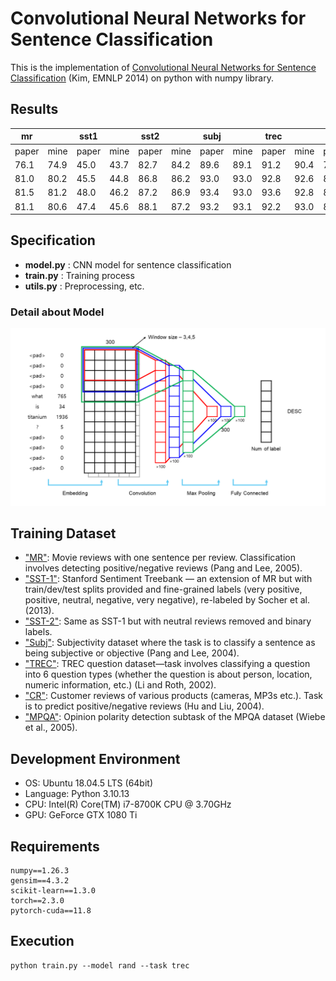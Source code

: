 # Convolutional Neural Networks for Sentence Classification

This is the implementation of [Convolutional Neural Networks for Sentence Classification](https://aclanthology.org/D14-1181) (Kim, EMNLP 2014) on python with numpy library.

## Results

| mr    |      | sst1  |      | sst2  |      | subj  |      | trec  |      | cr    |      | mpqa  |      |
| ----- | ---- | ----- | ---- | ----- | ---- | ----- | ---- | ----- | ---- | ----- | ---- | ----- | ---- |
| paper | mine | paper | mine | paper | mine | paper | mine | paper | mine | paper | mine | paper | mine |
| 76.1  | 74.9 | 45.0  | 43.7 | 82.7  | 84.2 | 89.6  | 89.1 | 91.2  | 90.4 | 79.8  | 78.8 | 83.4  | 84.3 |
| 81.0  | 80.2 | 45.5  | 44.8 | 86.8  | 86.2 | 93.0  | 93.0 | 92.8  | 92.6 | 84.7  | 84.1 | 89.6  | 89.5 |
| 81.5  | 81.2 | 48.0  | 46.2 | 87.2  | 86.9 | 93.4  | 93.0 | 93.6  | 92.8 | 84.3  | 84.9 | 89.5  | 89.4 |
| 81.1  | 80.6 | 47.4  | 45.6 | 88.1  | 87.2 | 93.2  | 93.1 | 92.2  | 93.0 | 85.0  | 84.5 | 89.4  | 89.4 |

## Specification

- **model.py** : CNN model for sentence classification
- **train.py** : Training process
- **utils.py** : Preprocessing, etc.


### Detail about Model
![Alt text](cnn_diagram.png)

## Training Dataset
- ["MR"](https://www.cs.cornell.edu/people/pabo/movie-review-data/): Movie reviews with one sentence per review. Classification involves detecting positive/negative reviews (Pang and Lee, 2005).  
- ["SST-1"](https://nlp.stanford.edu/sentiment/): Stanford Sentiment Treebank — an extension of MR but with train/dev/test splits provided and fine-grained labels (very positive, positive, neutral, negative, very negative), re-labeled by Socher et al. (2013).  
- ["SST-2"](https://nlp.stanford.edu/sentiment/): Same as SST-1 but with neutral reviews removed and binary labels.  
- ["Subj"](https://www.cs.cornell.edu/people/pabo/movie-review-data/): Subjectivity dataset where the task is to classify a sentence as being subjective or objective (Pang and Lee, 2004).  
- ["TREC"](https://cogcomp.seas.upenn.edu/Data/QA/QC/): TREC question dataset—task involves classifying a question into 6 question types (whether the question is about person, location, numeric information, etc.) (Li and Roth, 2002).  
- ["CR"](https://www.cs.uic.edu/~liub/FBS/sentiment-analysis.html): Customer reviews of various products (cameras, MP3s etc.). Task is to predict positive/negative reviews (Hu and Liu, 2004).  
- ["MPQA"](https://mpqa.cs.pitt.edu/): Opinion polarity detection subtask of the MPQA dataset (Wiebe et al., 2005).

## Development Environment
- OS: Ubuntu 18.04.5 LTS (64bit)
- Language: Python 3.10.13
- CPU: Intel(R) Core(TM) i7-8700K CPU @ 3.70GHz
- GPU: GeForce GTX 1080 Ti

## Requirements
    numpy==1.26.3
    gensim==4.3.2
    scikit-learn==1.3.0
    torch==2.3.0
    pytorch-cuda==11.8

## Execution
    python train.py --model rand --task trec
